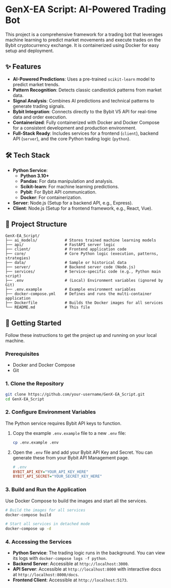 # GenX-EA Script: AI-Powered Trading Bot

This project is a comprehensive framework for a trading bot that leverages machine learning to predict market movements and execute trades on the Bybit cryptocurrency exchange. It is containerized using Docker for easy setup and deployment.

## ✨ Features

- **AI-Powered Predictions**: Uses a pre-trained `scikit-learn` model to predict market trends.
- **Pattern Recognition**: Detects classic candlestick patterns from market data.
- **Signal Analysis**: Combines AI predictions and technical patterns to generate trading signals.
- **Bybit Integration**: Connects directly to the Bybit V5 API for real-time data and order execution.
- **Containerized**: Fully containerized with Docker and Docker Compose for a consistent development and production environment.
- **Full-Stack Ready**: Includes services for a frontend (`client`), backend API (`server`), and the core Python trading logic (`python`).

## 🛠️ Tech Stack

- **Python Service**:
  - **Python 3.10+**
  - **Pandas**: For data manipulation and analysis.
  - **Scikit-learn**: For machine learning predictions.
  - **Pybit**: For Bybit API communication.
  - **Docker**: For containerization.
- **Server**: Node.js (Setup for a backend API, e.g., Express).
- **Client**: Node.js (Setup for a frontend framework, e.g., React, Vue).

## 📂 Project Structure

```
GenX-EA_Script/
├── ai_models/            # Stores trained machine learning models
├── api/                  # FastAPI server logic
├── client/               # Frontend application code
├── core/                 # Core Python logic (execution, patterns, strategies)
├── data/                 # Sample or historical data
├── server/               # Backend server code (Node.js)
├── services/             # Service-specific code (e.g., Python main script)
├── .env                  # (Local) Environment variables (ignored by Git)
├── .env.example          # Example environment variables
├── docker-compose.yml    # Defines and runs the multi-container application
├── Dockerfile            # Builds the Docker images for all services
└── README.md             # This file
```

## 🚀 Getting Started

Follow these instructions to get the project up and running on your local machine.

### Prerequisites

- Docker and Docker Compose
- Git

### 1. Clone the Repository

```bash
git clone https://github.com/your-username/GenX-EA_Script.git
cd GenX-EA_Script
```

### 2. Configure Environment Variables

The Python service requires Bybit API keys to function.

1.  Copy the example `.env.example` file to a new `.env` file:
    ```bash
    cp .env.example .env
    ```
2.  Open the `.env` file and add your Bybit API Key and Secret. You can generate these from your Bybit API Management page.

    ```ini
    # .env
    BYBIT_API_KEY="YOUR_API_KEY_HERE"
    BYBIT_API_SECRET="YOUR_SECRET_KEY_HERE"
    ```

### 3. Build and Run the Application

Use Docker Compose to build the images and start all the services.

```bash
# Build the images for all services
docker-compose build

# Start all services in detached mode
docker-compose up -d
```

### 4. Accessing the Services

- **Python Service**: The trading logic runs in the background. You can view its logs with `docker-compose logs -f python`.
- **Backend Server**: Accessible at `http://localhost:3000`.
- **API Server**: Accessible at `http://localhost:8000` with interactive docs at `http://localhost:8000/docs`.
- **Frontend Client**: Accessible at `http://localhost:5173`.